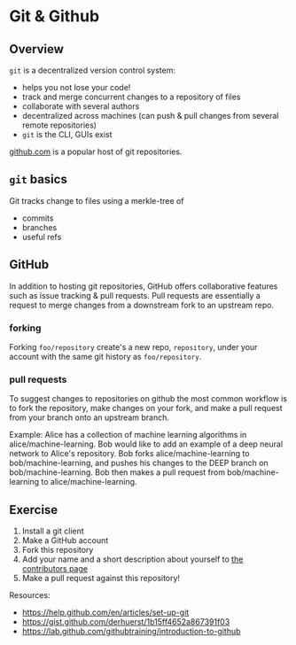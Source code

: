# Git & Github

## Overview

`git` is a decentralized version control system:  

* helps you not lose your code!
* track and merge concurrent changes to a repository of files
* collaborate with several authors
* decentralized across machines (can push & pull changes from several remote repositories)
* `git` is the CLI, GUIs exist

[github.com](https://github.com) is a popular host of git repositories.

## `git` basics

Git tracks change to files using a merkle-tree of 

* commits
* branches
* useful refs

## GitHub

In addition to hosting git repositories, GitHub offers collaborative features
such as issue tracking & pull requests.  Pull requests are essentially a
request to merge changes from a downstream fork to an upstream repo.  

### forking

Forking `foo/repository` create's a new repo, `repository`, under your
account with the same git history as `foo/repository`.

### pull requests

To suggest changes to repositories on github the most common workflow is to
fork the repository, make changes on your fork, and make a pull request from
your branch onto an upstream branch.  

Example:  Alice has a collection of machine learning algorithms in
alice/machine-learning.  Bob would like to add an example of a deep neural
network to Alice's repository.  Bob forks alice/machine-learning to
bob/machine-learning, and pushes his changes to the DEEP branch on
bob/machine-learning.  Bob then makes a pull request from bob/machine-learning
to alice/machine-learning.

## Exercise

1. Install a git client
1. Make a GitHub account
1. Fork this repository
1. Add your name and a short description about yourself to [the contributors page](../../contributors)
1. Make a pull request against this repository!

Resources:  

* https://help.github.com/en/articles/set-up-git
* https://gist.github.com/derhuerst/1b15ff4652a867391f03
* https://lab.github.com/githubtraining/introduction-to-github
